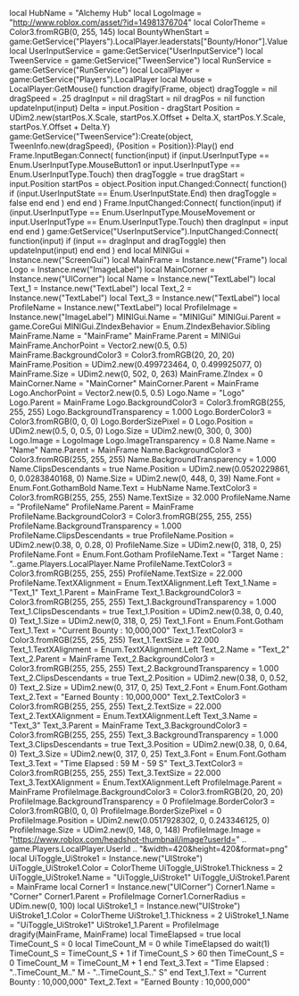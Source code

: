 local HubName = "Alchemy Hub"
local LogoImage = "http://www.roblox.com/asset/?id=14981376704"
local ColorTheme = Color3.fromRGB(0, 255, 145)
local BountyWhenStart = game:GetService("Players").LocalPlayer.leaderstats["Bounty/Honor"].Value
local UserInputService = game:GetService("UserInputService")
local TweenService = game:GetService("TweenService")
local RunService = game:GetService("RunService")
local LocalPlayer = game:GetService("Players").LocalPlayer
local Mouse = LocalPlayer:GetMouse()
function dragify(Frame, object)
    dragToggle = nil
    dragSpeed = .25
    dragInput = nil
    dragStart = nil
    dragPos = nil
    function updateInput(input)
        Delta = input.Position - dragStart
        Position =
            UDim2.new(startPos.X.Scale, startPos.X.Offset + Delta.X, startPos.Y.Scale, startPos.Y.Offset + Delta.Y)
        game:GetService("TweenService"):Create(object, TweenInfo.new(dragSpeed), {Position = Position}):Play()
    end
    Frame.InputBegan:Connect(
        function(input)
            if
                (input.UserInputType == Enum.UserInputType.MouseButton1 or
                    input.UserInputType == Enum.UserInputType.Touch)
            then
                dragToggle = true
                dragStart = input.Position
                startPos = object.Position
                input.Changed:Connect(
                    function()
                        if (input.UserInputState == Enum.UserInputState.End) then
                            dragToggle = false
                        end
                    end
                )
            end
        end
    )
    Frame.InputChanged:Connect(
        function(input)
            if
                (input.UserInputType == Enum.UserInputType.MouseMovement or
                    input.UserInputType == Enum.UserInputType.Touch)
            then
                dragInput = input
            end
        end
    )
    game:GetService("UserInputService").InputChanged:Connect(
    function(input)
        if (input == dragInput and dragToggle) then
            updateInput(input)
        end
    end
    )
end
local MINIGui = Instance.new("ScreenGui")
local MainFrame = Instance.new("Frame")
local Logo = Instance.new("ImageLabel")
local MainCorner = Instance.new("UICorner")
local Name = Instance.new("TextLabel")
local Text_1 = Instance.new("TextLabel")
local Text_2 = Instance.new("TextLabel")
local Text_3 = Instance.new("TextLabel")
local ProfileName = Instance.new("TextLabel")
local ProfileImage = Instance.new("ImageLabel")
MINIGui.Name = "MINIGui"
MINIGui.Parent = game.CoreGui
MINIGui.ZIndexBehavior = Enum.ZIndexBehavior.Sibling
MainFrame.Name = "MainFrame"
MainFrame.Parent = MINIGui
MainFrame.AnchorPoint = Vector2.new(0.5, 0.5)
MainFrame.BackgroundColor3 = Color3.fromRGB(20, 20, 20)
MainFrame.Position = UDim2.new(0.499723464, 0, 0.499925077, 0)
MainFrame.Size = UDim2.new(0, 502, 0, 263)
MainFrame.ZIndex = 0
MainCorner.Name = "MainCorner"
MainCorner.Parent = MainFrame
Logo.AnchorPoint = Vector2.new(0.5, 0.5)
Logo.Name = "Logo"
Logo.Parent = MainFrame
Logo.BackgroundColor3 = Color3.fromRGB(255, 255, 255)
Logo.BackgroundTransparency = 1.000
Logo.BorderColor3 = Color3.fromRGB(0, 0, 0)
Logo.BorderSizePixel = 0
Logo.Position = UDim2.new(0.5, 0, 0.5, 0)
Logo.Size = UDim2.new(0, 300, 0, 300)
Logo.Image = LogoImage
Logo.ImageTransparency = 0.8
Name.Name = "Name"
Name.Parent = MainFrame
Name.BackgroundColor3 = Color3.fromRGB(255, 255, 255)
Name.BackgroundTransparency = 1.000
Name.ClipsDescendants = true
Name.Position = UDim2.new(0.0520229861, 0, 0.0283840168, 0)
Name.Size = UDim2.new(0, 448, 0, 39)
Name.Font = Enum.Font.GothamBold
Name.Text = HubName
Name.TextColor3 = Color3.fromRGB(255, 255, 255)
Name.TextSize = 32.000
ProfileName.Name = "ProfileName"
ProfileName.Parent = MainFrame
ProfileName.BackgroundColor3 = Color3.fromRGB(255, 255, 255)
ProfileName.BackgroundTransparency = 1.000
ProfileName.ClipsDescendants = true
ProfileName.Position = UDim2.new(0.38, 0, 0.28, 0)
ProfileName.Size = UDim2.new(0, 318, 0, 25)
ProfileName.Font = Enum.Font.Gotham
ProfileName.Text = "Target Name : "..game.Players.LocalPlayer.Name
ProfileName.TextColor3 = Color3.fromRGB(255, 255, 255)
ProfileName.TextSize = 22.000
ProfileName.TextXAlignment = Enum.TextXAlignment.Left
Text_1.Name = "Text_1"
Text_1.Parent = MainFrame
Text_1.BackgroundColor3 = Color3.fromRGB(255, 255, 255)
Text_1.BackgroundTransparency = 1.000
Text_1.ClipsDescendants = true
Text_1.Position = UDim2.new(0.38, 0, 0.40, 0)
Text_1.Size = UDim2.new(0, 318, 0, 25)
Text_1.Font = Enum.Font.Gotham
Text_1.Text = "Current Bounty : 10,000,000"
Text_1.TextColor3 = Color3.fromRGB(255, 255, 255)
Text_1.TextSize = 22.000
Text_1.TextXAlignment = Enum.TextXAlignment.Left
Text_2.Name = "Text_2"
Text_2.Parent = MainFrame
Text_2.BackgroundColor3 = Color3.fromRGB(255, 255, 255)
Text_2.BackgroundTransparency = 1.000
Text_2.ClipsDescendants = true
Text_2.Position = UDim2.new(0.38, 0, 0.52, 0)
Text_2.Size = UDim2.new(0, 317, 0, 25)
Text_2.Font = Enum.Font.Gotham
Text_2.Text = "Earned Bounty : 10,000,000"
Text_2.TextColor3 = Color3.fromRGB(255, 255, 255)
Text_2.TextSize = 22.000
Text_2.TextXAlignment = Enum.TextXAlignment.Left
Text_3.Name = "Text_3"
Text_3.Parent = MainFrame
Text_3.BackgroundColor3 = Color3.fromRGB(255, 255, 255)
Text_3.BackgroundTransparency = 1.000
Text_3.ClipsDescendants = true
Text_3.Position = UDim2.new(0.38, 0, 0.64, 0)
Text_3.Size = UDim2.new(0, 317, 0, 25)
Text_3.Font = Enum.Font.Gotham
Text_3.Text = "Time Elapsed : 59 M - 59 S"
Text_3.TextColor3 = Color3.fromRGB(255, 255, 255)
Text_3.TextSize = 22.000
Text_3.TextXAlignment = Enum.TextXAlignment.Left
ProfileImage.Parent = MainFrame
ProfileImage.BackgroundColor3 = Color3.fromRGB(20, 20, 20)
ProfileImage.BackgroundTransparency = 0
ProfileImage.BorderColor3 = Color3.fromRGB(0, 0, 0)
ProfileImage.BorderSizePixel = 0
ProfileImage.Position = UDim2.new(0.0517928302, 0, 0.243346125, 0)
ProfileImage.Size = UDim2.new(0, 148, 0, 148)
ProfileImage.Image = "https://www.roblox.com/headshot-thumbnail/image?userId=" .. game.Players.LocalPlayer.UserId .. "&width=420&height=420&format=png"
local UiToggle_UiStroke1 = Instance.new("UIStroke")
UiToggle_UiStroke1.Color = ColorTheme
UiToggle_UiStroke1.Thickness = 2
UiToggle_UiStroke1.Name = "UiToggle_UiStroke1"
UiToggle_UiStroke1.Parent = MainFrame
local Corner1 = Instance.new("UICorner")
Corner1.Name = "Corner"
Corner1.Parent = ProfileImage
Corner1.CornerRadius = UDim.new(0, 100)
local UiStroke1_1 = Instance.new("UIStroke")
UiStroke1_1.Color = ColorTheme
UiStroke1_1.Thickness = 2
UiStroke1_1.Name = "UiToggle_UiStroke1"
UiStroke1_1.Parent = ProfileImage
dragify(MainFrame, MainFrame)
local TimeElapsed = true
local TimeCount_S = 0
local TimeCount_M = 0
while TimeElapsed do
    wait(1)
    TimeCount_S = TimeCount_S + 1
    if TimeCount_S > 60 then
        TimeCount_S = 0
        TimeCount_M = TimeCount_M + 1
    end
    Text_3.Text = "Time Elapsed : "..TimeCount_M.." M - "..TimeCount_S.." S"
end
Text_1.Text = "Current Bounty : 10,000,000"
Text_2.Text = "Earned Bounty : 10,000,000"
